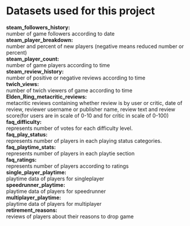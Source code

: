 # Datasets used for this project
**steam_followers_history:**
<br>
number of game followers according to date <br>
**steam_player_breakdown:**
<br>
number and percent of new players (negative means reduced number or percent) <br>
**steam_player_count:**
<br>
number of game players according to time <br>
**steam_review_history:**
<br>
number of positive or negative reviews according to time <br>
**twich_views:**
<br>
number of twich viewers of game according to time <br>
**Elden_Ring_metacritic_reviews:**
<br>
metacritic reviews containing whether review is by user or critic, date of review, reviewer username or publisher name, review text and review score(for users are in scale of 0-10 and for critic in scale of 0-100) <br>
**faq_difficulty:**
<br>
represents number of votes for each difficulty level.<br>
**faq_play_status:**
<br>
represents number of players in each playing status categories. <br>
**faq_playtime_stats:**
<br>
represents number of players in each playtie section <br>
**faq_ratings:**
<br>
represents number of players according to ratings <br>
**single_player_playtime:**
<br>
playtime data of players for singleplayer <br>
**speedrunner_playtime:**
<br>
playtime data of players for speedrunner <br>
**multiplayer_playtime:**
<br>
playtime data of players for multiplayer <br>
**retirement_reasons:**
<br>
reviews of players about their reasons to drop game <br>
 
